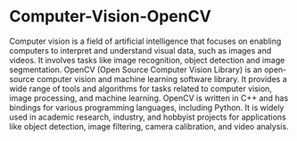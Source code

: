 # Computer-Vision-OpenCV
Computer vision is a field of artificial intelligence that focuses on enabling computers to interpret and understand visual data, such as images and videos. 
It involves tasks like image recognition, object detection and image segmentation.
OpenCV (Open Source Computer Vision Library) is an open-source computer vision and machine learning software library. 
It provides a wide range of tools and algorithms for tasks related to computer vision, image processing, and machine learning. 
OpenCV is written in C++ and has bindings for various programming languages, including Python. 
It is widely used in academic research, industry, and hobbyist projects for applications like object detection, image filtering, camera calibration, and video analysis.
